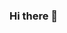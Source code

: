 ### Hi there 👋

<!--
**Luke0912/Luke0912** is a ✨ _special_ ✨ repository because its `README.md` (this file) appears on your GitHub profile.

Here are some ideas to get you started:

- 🔭 I’m currently working on frontend
- 🌱 I’m currently learning Full Stack Web Development
- 👯 I’m looking to collaborate on Web Development
- 🤔 I’m looking for help with logic building
- 💬 Ask me about my codes
- 📫 Reach me at: shubhamdubey,dubey4@gmail.com
- ⚡ Fun fact: I like to stay at front of Queue
-->
